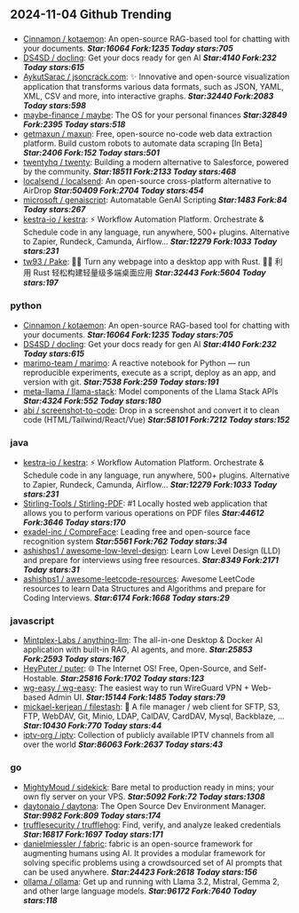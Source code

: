 ## 2024-11-04 Github Trending

### 
* [Cinnamon / kotaemon](https://github.com/Cinnamon/kotaemon): An open-source RAG-based tool for chatting with your documents. ***Star:16064 Fork:1235 Today stars:705***
* [DS4SD / docling](https://github.com/DS4SD/docling): Get your docs ready for gen AI ***Star:4140 Fork:232 Today stars:615***
* [AykutSarac / jsoncrack.com](https://github.com/AykutSarac/jsoncrack.com): ✨ Innovative and open-source visualization application that transforms various data formats, such as JSON, YAML, XML, CSV and more, into interactive graphs. ***Star:32440 Fork:2083 Today stars:598***
* [maybe-finance / maybe](https://github.com/maybe-finance/maybe): The OS for your personal finances ***Star:32849 Fork:2395 Today stars:518***
* [getmaxun / maxun](https://github.com/getmaxun/maxun): Free, open-source no-code web data extraction platform. Build custom robots to automate data scraping [In Beta] ***Star:2406 Fork:152 Today stars:501***
* [twentyhq / twenty](https://github.com/twentyhq/twenty): Building a modern alternative to Salesforce, powered by the community. ***Star:18511 Fork:2133 Today stars:468***
* [localsend / localsend](https://github.com/localsend/localsend): An open-source cross-platform alternative to AirDrop ***Star:50409 Fork:2704 Today stars:454***
* [microsoft / genaiscript](https://github.com/microsoft/genaiscript): Automatable GenAI Scripting ***Star:1483 Fork:84 Today stars:267***
* [kestra-io / kestra](https://github.com/kestra-io/kestra): ⚡ Workflow Automation Platform. Orchestrate & Schedule code in any language, run anywhere, 500+ plugins. Alternative to Zapier, Rundeck, Camunda, Airflow... ***Star:12279 Fork:1033 Today stars:231***
* [tw93 / Pake](https://github.com/tw93/Pake): 🤱🏻 Turn any webpage into a desktop app with Rust. 🤱🏻 利用 Rust 轻松构建轻量级多端桌面应用 ***Star:32443 Fork:5604 Today stars:197***

### python
* [Cinnamon / kotaemon](https://github.com/Cinnamon/kotaemon): An open-source RAG-based tool for chatting with your documents. ***Star:16064 Fork:1235 Today stars:705***
* [DS4SD / docling](https://github.com/DS4SD/docling): Get your docs ready for gen AI ***Star:4140 Fork:232 Today stars:615***
* [marimo-team / marimo](https://github.com/marimo-team/marimo): A reactive notebook for Python — run reproducible experiments, execute as a script, deploy as an app, and version with git. ***Star:7538 Fork:259 Today stars:191***
* [meta-llama / llama-stack](https://github.com/meta-llama/llama-stack): Model components of the Llama Stack APIs ***Star:4324 Fork:552 Today stars:180***
* [abi / screenshot-to-code](https://github.com/abi/screenshot-to-code): Drop in a screenshot and convert it to clean code (HTML/Tailwind/React/Vue) ***Star:58101 Fork:7212 Today stars:152***

### java
* [kestra-io / kestra](https://github.com/kestra-io/kestra): ⚡ Workflow Automation Platform. Orchestrate & Schedule code in any language, run anywhere, 500+ plugins. Alternative to Zapier, Rundeck, Camunda, Airflow... ***Star:12279 Fork:1033 Today stars:231***
* [Stirling-Tools / Stirling-PDF](https://github.com/Stirling-Tools/Stirling-PDF): #1 Locally hosted web application that allows you to perform various operations on PDF files ***Star:44612 Fork:3646 Today stars:170***
* [exadel-inc / CompreFace](https://github.com/exadel-inc/CompreFace): Leading free and open-source face recognition system ***Star:5561 Fork:762 Today stars:34***
* [ashishps1 / awesome-low-level-design](https://github.com/ashishps1/awesome-low-level-design): Learn Low Level Design (LLD) and prepare for interviews using free resources. ***Star:8349 Fork:2171 Today stars:31***
* [ashishps1 / awesome-leetcode-resources](https://github.com/ashishps1/awesome-leetcode-resources): Awesome LeetCode resources to learn Data Structures and Algorithms and prepare for Coding Interviews. ***Star:6174 Fork:1668 Today stars:29***

### javascript
* [Mintplex-Labs / anything-llm](https://github.com/Mintplex-Labs/anything-llm): The all-in-one Desktop & Docker AI application with built-in RAG, AI agents, and more. ***Star:25853 Fork:2593 Today stars:167***
* [HeyPuter / puter](https://github.com/HeyPuter/puter): 🌐 The Internet OS! Free, Open-Source, and Self-Hostable. ***Star:25816 Fork:1702 Today stars:123***
* [wg-easy / wg-easy](https://github.com/wg-easy/wg-easy): The easiest way to run WireGuard VPN + Web-based Admin UI. ***Star:15144 Fork:1485 Today stars:79***
* [mickael-kerjean / filestash](https://github.com/mickael-kerjean/filestash): 🦄 A file manager / web client for SFTP, S3, FTP, WebDAV, Git, Minio, LDAP, CalDAV, CardDAV, Mysql, Backblaze, ... ***Star:10430 Fork:770 Today stars:44***
* [iptv-org / iptv](https://github.com/iptv-org/iptv): Collection of publicly available IPTV channels from all over the world ***Star:86063 Fork:2637 Today stars:43***

### go
* [MightyMoud / sidekick](https://github.com/MightyMoud/sidekick): Bare metal to production ready in mins; your own fly server on your VPS. ***Star:5092 Fork:72 Today stars:1308***
* [daytonaio / daytona](https://github.com/daytonaio/daytona): The Open Source Dev Environment Manager. ***Star:9982 Fork:809 Today stars:174***
* [trufflesecurity / trufflehog](https://github.com/trufflesecurity/trufflehog): Find, verify, and analyze leaked credentials ***Star:16817 Fork:1697 Today stars:171***
* [danielmiessler / fabric](https://github.com/danielmiessler/fabric): fabric is an open-source framework for augmenting humans using AI. It provides a modular framework for solving specific problems using a crowdsourced set of AI prompts that can be used anywhere. ***Star:24423 Fork:2618 Today stars:156***
* [ollama / ollama](https://github.com/ollama/ollama): Get up and running with Llama 3.2, Mistral, Gemma 2, and other large language models. ***Star:96172 Fork:7640 Today stars:118***
